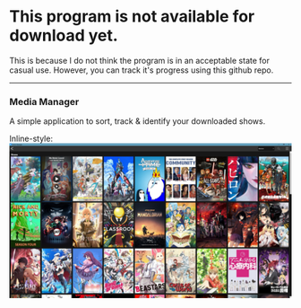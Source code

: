 # This program is not available for download yet.
This is because I do not think the program is in an acceptable state for casual use. However, you can track it's progress using this github repo.
***
### Media Manager
A simple application to sort, track & identify your downloaded shows.

Inline-style: 
![alt text](https://raw.githubusercontent.com/TacoCake/mediamanager/master/.github/Media_Manager_jW7gWFpFQq.jpg "Preview")

